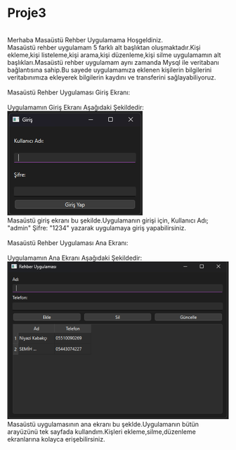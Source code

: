 # Proje3
<br>
Merhaba Masaüstü Rehber Uygulamama Hoşgeldiniz.
<br>
Masaüstü rehber uygulamam 5 farklı alt başlıktan oluşmaktadır.Kişi ekleme,kişi listeleme,kişi arama,kişi düzenleme,kişi silme uygulamamın alt başlıkları.Masaüstü rehber uygulamam aynı zamanda Mysql ile veritabanı bağlantısına sahip.Bu sayede uygulamamıza eklenen kişilerin bilgilerini veritabınımıza ekleyerek bilgilerin kaydını ve transferini sağlayabiliyoruz.
<br>
<br>
Masaüstü Rehber Uygulaması Giriş Ekranı:
<br>
<br>
Uygulamamın Giriş Ekranı Aşağıdaki Şekildedir:
<br>
<img src="MasaüstüRehberUgulamasıGirişEkranı.png" alt="Örnek Resim"/>
<br>
Masaüstü giriş ekranı bu şekilde.Uygulamanın girişi için, Kullanıcı Adı; "admin"  Şifre: "1234" yazarak uygulamaya giriş yapabilirsiniz.
<br>
<br>
Masaüstü Rehber Uygulaması Ana Ekranı:
<br>
<br>
Uygulamamın Ana Ekranı Aşağıdaki Şekildedir:
<br>
<img src="RehberUygulamasıAnaEkranMenüsü.png" alt="Örnek Resim"/>
<br>
Masaüstü uygulamasının ana ekranı bu şeklde.Uygulamanın bütün arayüzünü tek sayfada kullandım.Kişleri ekleme,silme,düzenleme ekranlarına kolayca erişebilirsiniz.